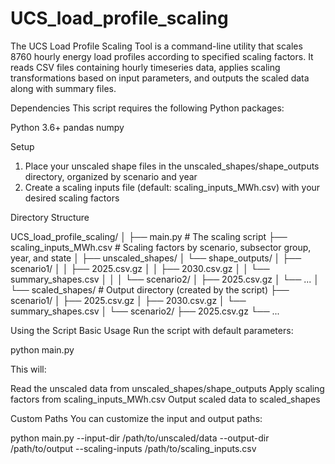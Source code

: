# UCS_load_profile_scaling
The UCS Load Profile Scaling Tool is a command-line utility that scales 8760 hourly energy load profiles according to specified scaling factors. It reads CSV files containing hourly timeseries data, applies scaling transformations based on input parameters, and outputs the scaled data along with summary files.

Dependencies
This script requires the following Python packages:

Python 3.6+
pandas
numpy

Setup
1. Place your unscaled shape files in the unscaled_shapes/shape_outputs directory, organized by scenario and year
2. Create a scaling inputs file (default: scaling_inputs_MWh.csv) with your desired scaling factors

Directory Structure

UCS_load_profile_scaling/
│
├── main.py                      # The scaling script
├── scaling_inputs_MWh.csv       # Scaling factors by scenario, subsector group, year, and state
│
├── unscaled_shapes/
│   └── shape_outputs/
│       ├── scenario1/
│       │   ├── 2025.csv.gz
│       │   ├── 2030.csv.gz
│       │   └── summary_shapes.csv
│       │
│       └── scenario2/
│           ├── 2025.csv.gz
│           └── ...
│
└── scaled_shapes/               # Output directory (created by the script)
    ├── scenario1/
    │   ├── 2025.csv.gz
    │   ├── 2030.csv.gz
    │   └── summary_shapes.csv
    │
    └── scenario2/
        ├── 2025.csv.gz
        └── ...

Using the Script
Basic Usage
Run the script with default parameters:

python main.py

This will:

Read the unscaled data from unscaled_shapes/shape_outputs
Apply scaling factors from scaling_inputs_MWh.csv
Output scaled data to scaled_shapes

Custom Paths
You can customize the input and output paths:

python main.py --input-dir /path/to/unscaled/data --output-dir /path/to/output --scaling-inputs /path/to/scaling_inputs.csv